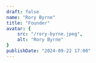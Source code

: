 ```yaml
---
draft: false
name: "Rory Byrne"
title: "Founder"
avatar: {
    src: "/rory-byrne.jpeg",
    alt: "Rory Byrne"
}
publishDate: "2024-09-22 17:00"
---
```

